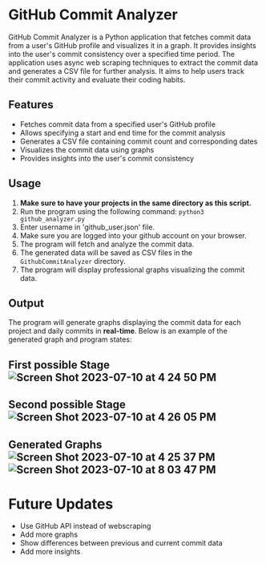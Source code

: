 # GitHub Commit Analyzer
GitHub Commit Analyzer is a Python application that fetches commit data from a user's GitHub profile and visualizes it in a graph. It provides insights into the user's commit consistency over a specified time period. The application uses async web scraping techniques to extract the commit data and generates a CSV file for further analysis. It aims to help users track their commit activity and evaluate their coding habits.

## Features
- Fetches commit data from a specified user's GitHub profile
- Allows specifying a start and end time for the commit analysis
- Generates a CSV file containing commit count and corresponding dates
- Visualizes the commit data using graphs
- Provides insights into the user's commit consistency

## Usage

1. **Make sure to have your projects in the same directory as this script.**
2. Run the program using the following command:
        ```
        python3 github_analyzer.py
        ```
3. Enter username in 'github_user.json' file.
4. Make sure you are logged into your github account on your browser.
5. The program will fetch and analyze the commit data.
6. The generated data will be saved as CSV files in the `GithubCommitAnalyzer` directory.
7. The program will display professional graphs visualizing the commit data.

## Output

The program will generate graphs displaying the commit data for each project and daily commits in **real-time**. Below is an example of the generated graph and program states:

**First possible Stage**
![Screen Shot 2023-07-10 at 4 24 50 PM](https://github.com/yousefabuz17/GithubCommitAnalyzer/assets/68834704/c7f19845-3dd6-43bc-bd19-56f9a605a90c)
---
**Second possible Stage**
![Screen Shot 2023-07-10 at 4 26 05 PM](https://github.com/yousefabuz17/GithubCommitAnalyzer/assets/68834704/b3a20421-69b9-4f8d-a3e4-b21cb5e5d09f)
---
**Generated Graphs**
![Screen Shot 2023-07-10 at 4 25 37 PM](https://github.com/yousefabuz17/GithubCommitAnalyzer/assets/68834704/96f2496b-38bd-4e79-872a-154d6114eb64)
![Screen Shot 2023-07-10 at 8 03 47 PM](https://github.com/yousefabuz17/DirectoryCleaner/assets/68834704/a5e0f425-7c6b-4b7a-b8d4-2a162bd3e348)
---
# Future Updates
- Use GitHub API instead of webscraping
- Add more graphs
- Show differences between previous and current commit data
- Add more insights


